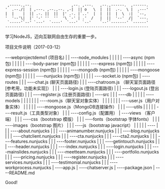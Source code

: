 
     ,-----.,--.                  ,--. ,---.   ,--.,------.  ,------.
    '  .--./|  | ,---. ,--.,--. ,-|  || o   \  |  ||  .-.  \ |  .---'
    |  |    |  || .-. ||  ||  |' .-. |`..'  |  |  ||  |  \  :|  `--, 
    '  '--'\|  |' '-' ''  ''  '\ `-' | .'  /   |  ||  '--'  /|  `---.
     `-----'`--' `---'  `----'  `---'  `--'    `--'`-------' `------'
    ----------------------------------------------------------------- 


 学习NodeJS，迈向互联网自由生存的重要一步。
 
 项目文件说明（2017-03-12）
 
---webprojectdemo1  (项目名)
        |
        |
        ----node_modules
        |       |
        |       |
        |       ----async (npm包)
        |       |
        |       |
        |       ----body-parser (npm包)
        |       |
        |       |
        |       ----express (npm包)
        |       |
        |       |
        |       ----express-session (npm包)
        |       |
        |       |
        |       ----mongodb (npm包)
        |       |
        |       |
        |       ----mongoose (npm包)
        |       |
        |       |
        |       ----nunjucks (npm包)
        |       |
        |       |
        |       ----socket.io (npm包)
        |
        ----routes
        |       |
        |       ----chat.js (聊天页面路径)
        |       |
        |       ----chatroom.js （聊天室页面路径[参考用，功能未实现]）
        |       |
        |       ----login.js (登陆页面路径)
        |       |
        |       ----logout.js (登出页面路径)
        |       |
        |       ----register.js (注册页面路径)
        |
        ----src
        |       |
        |       ----db
        |       |   |
        |       |   ----models
        |       |   |   |
        |       |   |   ----room.js（聊天室对象实体）
        |       |   |   |
        |       |   |   ----user.js（用户对象实体）
        |       |   |
        |       |   ----mongoose.js（MongoDB连接操作）
        |       |
        |       ----utils
        |       |   |
        |       |   ----result.js（工具类型对象）
        |       |
        |       ----config.js（配置用）
        |
        ----views （客户端）
        |       |
        |       ----css（bootstrap 模版）
        |       |
        |       ----fonts（bootstrap 字体fonts）
        |       |
        |       ----images（bootstrap 图片）
        |       |
        |       ----js（bootstrap javacript）
        |       |   |
        |       |   ----
        |       |
        |       ----about.nunjucks
        |       |
        |       ----animanumber.nunjucks
        |       |
        |       ----blog.nunjucks
        |       |
        |       ----chatclient.nunjucks
        |       |
        |       ----cta.nunjucks
        |       |
        |       ----cta2.nunjucks
        |       |
        |       ----features.nunjucks
        |       |
        |       ----footer.nunjucks
        |       |
        |       ----getintouch.nunjucks
        |       |
        |       ----header.nunjucks
        |       |
        |       ----index.nunjucks
        |       |
        |       ----login.nunjucks
        |       |
        |       ----mainslides.nunjucks
        |       |
        |       ----meetteam.nunjucks
        |       |
        |       ----portfolio.nunjucks
        |       |
        |       ----pricing.nunjucks
        |       |
        |       ----register.nunjucks
        |       |
        |       ----services.nunjucks
        |       |
        |       ----testimonial.nunjucks
        |       |
        |       ----workprocess.nunjucks
        |
        ----app.js
        |
        ----chatserver.js
        |
        ----package.json
        |
        ----README.md

Good!